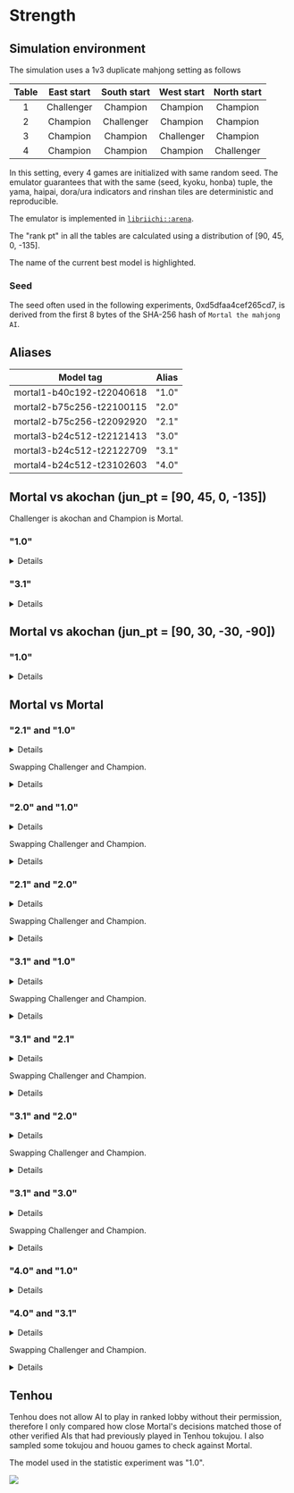 # Strength
## Simulation environment
The simulation uses a 1v3 duplicate mahjong setting as follows

| Table | East start | South start | West start | North start |
|:---:|:---:|:---:|:---:|:---:|
| 1 | Challenger | Champion | Champion | Champion |
| 2 | Champion | Challenger | Champion | Champion |
| 3 | Champion | Champion | Challenger | Champion |
| 4 | Champion | Champion | Champion | Challenger |

In this setting, every 4 games are initialized with same random seed. The emulator guarantees that with the same (seed, kyoku, honba) tuple, the yama, haipai, dora/ura indicators and rinshan tiles are deterministic and reproducible.

The emulator is implemented in [`libriichi::arena`](https://github.com/Equim-chan/Mortal/tree/main/libriichi/src/arena).

The "rank pt" in all the tables are calculated using a distribution of [90, 45, 0, -135].

The name of the <span class="best-model">current best model</span> is highlighted.

### Seed
The seed often used in the following experiments, 0xd5dfaa4cef265cd7, is derived from the first 8 bytes of the SHA-256 hash of `Mortal the mahjong AI`.

## Aliases
| Model tag | Alias |
|---|---|
| mortal1-b40c192-t22040618 | "1.0" |
| mortal2-b75c256-t22100115 | "2.0" |
| mortal2-b75c256-t22092920 | "2.1" |
| mortal3-b24c512-t22121413 | "3.0" |
| mortal3-b24c512-t22122709 | "3.1" |
| mortal4-b24c512-t23102603 | <span class="best-model">"4.0"</span> |

## Mortal vs akochan (jun_pt = [90, 45, 0, -135])
Challenger is akochan and Champion is Mortal.

### "1.0"
<details>

|  | akochan (x1) | **"1.0"** (x3) |
|---:|:---|:---|
| Games | 23432 | 70296 |
| Rounds | 250168 | 750504 |
| Rounds as dealer | 61330 | 188838 |
|  |  |  |
| 1st (rate) | 5582 (0.238221) | 17850 (0.253926) |
| 2nd (rate) | 5521 (0.235618) | 17911 (0.254794) |
| 3rd (rate) | 5894 (0.251536) | 17538 (0.249488) |
| 4th (rate) | 6435 (0.274624) | 16997 (0.241792) |
| Tobi(rate) | 1916 (0.081769) | 4426 (0.062962) |
| Avg rank | 2.562564 | 2.479145 |
| Total rank pt | -117900 | 117900 |
| Avg rank pt | -5.031581 | **1.677194** 👑 |
| Total Δscore | -28694400 | 28694400 |
| Avg game Δscore | -1224.581769 | 408.193923 |
| Avg round Δscore | -114.700521 | 38.233507 |
|  |  |  |
| Win rate | 0.195952 | 0.213570 |
| Deal-in rate | 0.131907 | 0.114841 |
| Call rate | 0.333208 | 0.296321 |
| Riichi rate | 0.215923 | 0.181443 |
| Ryukyoku rate | 0.168335 | 0.168335 |
|  |  |  |
| Avg winning Δscore | 6747.283817 | 6483.038962 |
| Avg winning Δscore as dealer | 8812.331701 | 8439.922489 |
| Avg winning Δscore as non-dealer | 5996.378202 | 5727.687944 |
| Avg riichi winning Δscore | 8271.697489 | 8079.942256 |
| Avg open winning Δscore | 4976.754839 | 4976.946811 |
| Avg dama winning Δscore | 7745.257453 | 6515.832517 |
| Avg ryukyoku Δscore | 77.555091 | -25.851697 |
|  |  |  |
| Avg winning turn | 11.182881 | 11.129126 |
| Avg riichi winning turn | 11.249845 | 11.126644 |
| Avg open winning turn | 11.117438 | 11.086393 |
| Avg dama winning turn | 11.120403 | 11.264727 |
|  |  |  |
| Avg deal-in turn | 11.617261 | 11.485306 |
| Avg deal-in Δscore | -5334.579836 | -5332.635255 |
| Avg deal-in Δscore to dealer | -7075.531317 | -7104.268622 |
| Avg deal-in Δscore to non-dealer | -4692.321414 | -4716.800350 |
|  |  |  |
| Chasing riichi rate | 0.148842 | 0.180357 |
| Riichi chased rate | 0.182350 | 0.175775 |
| Winning rate after riichi | 0.447470 | 0.485805 |
| Deal-in rate after riichi | 0.159913 | 0.149147 |
| Avg riichi turn | 7.944443 | 7.798390 |
| Avg riichi Δscore | 2916.183794 | 3207.900187 |
|  |  |  |
| Avg number of calls | 1.433600 | 1.449355 |
| Winning rate after call | 0.267125 | 0.317703 |
| Deal-in rate after call | 0.145337 | 0.131733 |
| Avg call Δscore | 562.586674 | 907.807905 |
|  |  |  |
| Dealer wins/all dealer rounds | 0.213142 | 0.236388 |
| Dealer wins/all wins | 0.266661 | 0.278498 |
| Deal-in to dealer/all deal-ins | 0.269493 | 0.257945 |
|  |  |  |
| Yakuman (rate) | 21 (0.000083944) | 112 (0.000149233) |
| Nagashi mangan (rate) | 0 (0.000000000) | 20 (0.000026649) |

</details>

### "3.1"
<details>

|  | akochan (x1) | **"3.1"** (x3) |
|---:|:---|:---|
| Games | 13152 | 39456 |
| Rounds | 140132 | 420396 |
| Rounds as dealer | 34602 | 105530 |
|  |  |  |
| 1st (rate) | 3121 (0.237302) | 10031 (0.254233) |
| 2nd (rate) | 3116 (0.236922) | 10036 (0.254359) |
| 3rd (rate) | 3243 (0.246578) | 9909 (0.251141) |
| 4th (rate) | 3672 (0.279197) | 9480 (0.240268) |
| Tobi(rate) | 1028 (0.078163) | 2439 (0.061816) |
| Avg rank | 2.567670 | 2.477443 |
| Total rank pt | -74610 | 74610 |
| Avg rank pt | -5.672901 | **1.890967** 👑 |
| Total Δscore | -14601500 | 14601500 |
| Avg game Δscore | -1110.211375 | 370.070458 |
| Avg round Δscore | -104.198185 | 34.732728 |
|  |  |  |
| Win rate | 0.195352 | 0.212157 |
| Deal-in rate | 0.130420 | 0.112613 |
| Call rate | 0.330075 | 0.293685 |
| Riichi rate | 0.215304 | 0.189110 |
| Ryukyoku rate | 0.172801 | 0.172801 |
|  |  |  |
| Avg winning Δscore | 6807.616438 | 6510.059424 |
| Avg winning Δscore as dealer | 9027.834773 | 8508.379567 |
| Avg winning Δscore as non-dealer | 5983.888416 | 5760.331190 |
| Avg riichi winning Δscore | 8404.128236 | 8146.596125 |
| Avg open winning Δscore | 4985.047857 | 4842.311007 |
| Avg dama winning Δscore | 7606.341789 | 6749.915065 |
| Avg ryukyoku Δscore | 90.192030 | -30.064010 |
|  |  |  |
| Avg winning turn | 11.143854 | 11.182128 |
| Avg riichi winning turn | 11.242041 | 11.182500 |
| Avg open winning turn | 11.055497 | 11.142524 |
| Avg dama winning turn | 10.995995 | 11.320519 |
|  |  |  |
| Avg deal-in turn | 11.714325 | 11.457247 |
| Avg deal-in Δscore | -5299.611512 | -5284.607748 |
| Avg deal-in Δscore to dealer | -6995.398902 | -7088.703069 |
| Avg deal-in Δscore to non-dealer | -4706.123504 | -4674.846678 |
|  |  |  |
| Chasing riichi rate | 0.157370 | 0.180702 |
| Riichi chased rate | 0.183255 | 0.179620 |
| Winning rate after riichi | 0.445593 | 0.485013 |
| Deal-in rate after riichi | 0.159557 | 0.149470 |
| Avg riichi turn | 7.954758 | 7.815939 |
| Avg riichi Δscore | 2979.530012 | 3245.600684 |
|  |  |  |
| Avg number of calls | 1.441908 | 1.435309 |
| Winning rate after call | 0.268798 | 0.319494 |
| Deal-in rate after call | 0.145285 | 0.124854 |
| Avg call Δscore | 592.184460 | 914.366131 |
|  |  |  |
| Dealer wins/all dealer rounds | 0.214092 | 0.230579 |
| Dealer wins/all wins | 0.270612 | 0.272822 |
| Deal-in to dealer/all deal-ins | 0.259247 | 0.252609 |
|  |  |  |
| Yakuman (rate) | 16 (0.000114178) | 49 (0.000116557) |
| Nagashi mangan (rate) | 0 (0.000000000) | 46 (0.000109421) |

</details>

## Mortal vs akochan (jun_pt = [90, 30, -30, -90])
### "1.0"
<details>

|  | akochan (x1) | **"1.0"** (x3) |
|---:|:---|:---|
| Games | 24388 | 73164 |
| Rounds | 259986 | 779958 |
| Rounds as dealer | 63936 | 196050 |
|  |  |  |
| 1st (rate) | 6047 (0.247950) | 18341 (0.250683) |
| 2nd (rate) | 5887 (0.241389) | 18501 (0.252870) |
| 3rd (rate) | 5470 (0.224291) | 18918 (0.258570) |
| 4th (rate) | 6984 (0.286370) | 17404 (0.237877) |
| Tobi(rate) | 2058 (0.084386) | 4580 (0.062599) |
| Avg rank | 2.549082 | 2.483639 |
| Total rank pt | -133695 | 133695 |
| Avg rank pt | -5.481999 | **1.827333** 👑 |
| Total Δscore | -24085000 | 24085000 |
| Avg game Δscore | -987.575857 | 329.191952 |
| Avg round Δscore | -92.639604 | 30.879868 |
|  |  |  |
| Win rate | 0.197126 | 0.213935 |
| Deal-in rate | 0.138531 | 0.114030 |
| Call rate | 0.331276 | 0.296377 |
| Riichi rate | 0.225578 | 0.180537 |
| Ryukyoku rate | 0.166147 | 0.166147 |
|  |  |  |
| Avg winning Δscore | 6887.453659 | 6442.207240 |
| Avg winning Δscore as dealer | 9107.688304 | 8355.842889 |
| Avg winning Δscore as non-dealer | 6097.529166 | 5710.956124 |
| Avg riichi winning Δscore | 8426.118884 | 8015.720543 |
| Avg open winning Δscore | 5089.079611 | 4977.606459 |
| Avg dama winning Δscore | 7552.749577 | 6456.614746 |
| Avg ryukyoku Δscore | 168.024817 | -56.008272 |
|  |  |  |
| Avg winning turn | 11.229112 | 11.082213 |
| Avg riichi winning turn | 11.295316 | 11.068438 |
| Avg open winning turn | 11.173257 | 11.056963 |
| Avg dama winning turn | 11.048223 | 11.199211 |
|  |  |  |
| Avg deal-in turn | 11.619114 | 11.451006 |
| Avg deal-in Δscore | -5321.343292 | -5345.643643 |
| Avg deal-in Δscore to dealer | -6970.939034 | -7139.180226 |
| Avg deal-in Δscore to non-dealer | -4706.768293 | -4734.051536 |
|  |  |  |
| Chasing riichi rate | 0.166999 | 0.176882 |
| Riichi chased rate | 0.173581 | 0.183203 |
| Winning rate after riichi | 0.441182 | 0.488023 |
| Deal-in rate after riichi | 0.159309 | 0.150216 |
| Avg riichi turn | 8.046447 | 7.780905 |
| Avg riichi Δscore | 2947.654611 | 3181.566071 |
|  |  |  |
| Avg number of calls | 1.444425 | 1.453448 |
| Winning rate after call | 0.267187 | 0.320407 |
| Deal-in rate after call | 0.153808 | 0.131492 |
| Avg call Δscore | 564.244662 | 914.957043 |
|  |  |  |
| Dealer wins/all dealer rounds | 0.210351 | 0.235312 |
| Dealer wins/all wins | 0.262420 | 0.276477 |
| Deal-in to dealer/all deal-ins | 0.271435 | 0.254287 |
|  |  |  |
| Yakuman (rate) | 31 (0.000119237) | 163 (0.000208986) |
| Nagashi mangan (rate) | 0 (0.000000000) | 15 (0.000019232) |

</details>

## Mortal vs Mortal
### "2.1" and "1.0"
<details>

|  | **"2.1"** (x1) | "1.0" (x3) |
|---:|:---|:---|
| Games | 426000 | 1278000 |
| Rounds | 4568485 | 13705455 |
| Rounds as dealer | 1130506 | 3437979 |
|  |  |  |
| 1st (rate) | 107160 (0.251549) | 318840 (0.249484) |
| 2nd (rate) | 106427 (0.249829) | 319573 (0.250057) |
| 3rd (rate) | 105945 (0.248697) | 320055 (0.250434) |
| 4th (rate) | 106468 (0.249925) | 319532 (0.250025) |
| Tobi(rate) | 27006 (0.063394) | 87330 (0.068333) |
| Avg rank | 2.496998 | 2.501001 |
| Total rank pt | 60435 | -60435 |
| Avg rank pt | **0.141866** 👑 | -0.047289 |
| Total Δscore | 18652900 | -18652900 |
| Avg game Δscore | 43.786150 | -14.595383 |
| Avg round Δscore | 4.082951 | -1.360984 |
|  |  |  |
| Win rate | 0.201100 | 0.210842 |
| Deal-in rate | 0.113477 | 0.119711 |
| Call rate | 0.288314 | 0.295943 |
| Riichi rate | 0.173797 | 0.182667 |
| Ryukyoku rate | 0.170837 | 0.170837 |
|  |  |  |
| Avg winning Δscore | 6624.815505 | 6436.649081 |
| Avg winning Δscore as dealer | 8550.270545 | 8377.695608 |
| Avg winning Δscore as non-dealer | 5882.672301 | 5698.101070 |
| Avg riichi winning Δscore | 8235.661556 | 8026.424142 |
| Avg open winning Δscore | 5149.989008 | 4928.198868 |
| Avg dama winning Δscore | 6460.737173 | 6446.738607 |
| Avg ryukyoku Δscore | -67.458884 | 22.486295 |
|  |  |  |
| Avg winning turn | 11.073204 | 11.143723 |
| Avg riichi winning turn | 11.087846 | 11.151681 |
| Avg open winning turn | 11.010515 | 11.089835 |
| Avg dama winning turn | 11.225206 | 11.282352 |
|  |  |  |
| Avg deal-in turn | 11.502015 | 11.482273 |
| Avg deal-in Δscore | -5235.412861 | -5323.966492 |
| Avg deal-in Δscore to dealer | -6947.785537 | -7033.802381 |
| Avg deal-in Δscore to non-dealer | -4646.055777 | -4717.602231 |
|  |  |  |
| Chasing riichi rate | 0.163332 | 0.164827 |
| Riichi chased rate | 0.174174 | 0.168552 |
| Winning rate after riichi | 0.483505 | 0.479043 |
| Deal-in rate after riichi | 0.147938 | 0.149382 |
| Avg riichi turn | 7.751164 | 7.814533 |
| Avg riichi Δscore | 3278.816709 | 3131.209817 |
|  |  |  |
| Avg number of calls | 1.468083 | 1.444199 |
| Winning rate after call | 0.307361 | 0.312322 |
| Deal-in rate after call | 0.135190 | 0.136126 |
| Avg call Δscore | 920.822027 | 858.670427 |
|  |  |  |
| Dealer wins/all dealer rounds | 0.226089 | 0.231663 |
| Dealer wins/all wins | 0.278207 | 0.275619 |
| Deal-in to dealer/all deal-ins | 0.256050 | 0.261793 |
|  |  |  |
| Yakuman (rate) | 657 (0.000143811) | 2103 (0.000153443) |
| Nagashi mangan (rate) | 92 (0.000020138) | 403 (0.000029404) |

</details>

Swapping Challenger and Champion.

<details>

|  | **"1.0"** (x1) | "2.1" (x3) |
|---:|:---|:---|
| Games | 404000 | 1212000 |
| Rounds | 4364061 | 13092183 |
| Rounds as dealer | 1103344 | 3260717 |
|  |  |  |
| 1st (rate) | 100909 (0.249775) | 303091 (0.250075) |
| 2nd (rate) | 101357 (0.250884) | 302643 (0.249705) |
| 3rd (rate) | 101105 (0.250260) | 302895 (0.249913) |
| 4th (rate) | 100629 (0.249082) | 303371 (0.250306) |
| Tobi(rate) | 29033 (0.071864) | 81611 (0.067336) |
| Avg rank | 2.498649 | 2.500450 |
| Total rank pt | 57960 | -57960 |
| Avg rank pt | **0.143465** 👑 | -0.047822 |
| Total Δscore | 13969900 | -13969900 |
| Avg game Δscore | 34.578960 | -11.526320 |
| Avg round Δscore | 3.201124 | -1.067041 |
|  |  |  |
| Win rate | 0.212621 | 0.201806 |
| Deal-in rate | 0.118069 | 0.112019 |
| Call rate | 0.296154 | 0.287104 |
| Riichi rate | 0.185261 | 0.176752 |
| Ryukyoku rate | 0.186210 | 0.186210 |
|  |  |  |
| Avg winning Δscore | 6468.779812 | 6662.244567 |
| Avg winning Δscore as dealer | 8402.976332 | 8583.978730 |
| Avg winning Δscore as non-dealer | 5726.791793 | 5914.078352 |
| Avg riichi winning Δscore | 8071.102088 | 8282.872970 |
| Avg open winning Δscore | 4920.254645 | 5141.249336 |
| Avg dama winning Δscore | 6487.726056 | 6499.767462 |
| Avg ryukyoku Δscore | 69.193852 | -23.064617 |
|  |  |  |
| Avg winning turn | 11.226868 | 11.165918 |
| Avg riichi winning turn | 11.219288 | 11.171787 |
| Avg open winning turn | 11.184648 | 11.112177 |
| Avg dama winning turn | 11.369596 | 11.309909 |
|  |  |  |
| Avg deal-in turn | 11.524012 | 11.554706 |
| Avg deal-in Δscore | -5461.129451 | -5379.466500 |
| Avg deal-in Δscore to dealer | -7145.173422 | -7080.005371 |
| Avg deal-in Δscore to non-dealer | -4849.924613 | -4777.221692 |
|  |  |  |
| Chasing riichi rate | 0.162070 | 0.159654 |
| Riichi chased rate | 0.162165 | 0.166870 |
| Winning rate after riichi | 0.478268 | 0.481330 |
| Deal-in rate after riichi | 0.146050 | 0.145433 |
| Avg riichi turn | 7.864415 | 7.809567 |
| Avg riichi Δscore | 3166.434464 | 3293.847974 |
|  |  |  |
| Avg number of calls | 1.435226 | 1.459294 |
| Winning rate after call | 0.310897 | 0.304871 |
| Deal-in rate after call | 0.133552 | 0.132994 |
| Avg call Δscore | 859.858175 | 912.474713 |
|  |  |  |
| Dealer wins/all dealer rounds | 0.233167 | 0.227058 |
| Dealer wins/all wins | 0.277256 | 0.280223 |
| Deal-in to dealer/all deal-ins | 0.266291 | 0.261529 |
|  |  |  |
| Yakuman (rate) | 675 (0.000154672) | 1843 (0.000140771) |
| Nagashi mangan (rate) | 140 (0.000032080) | 300 (0.000022914) |

</details>

### "2.0" and "1.0"
<details>

|  | "2.0" (x1) | **"1.0"** (x3) |
|---:|:---|:---|
| Games | 88000 | 264000 |
| Rounds | 938739 | 2816217 |
| Rounds as dealer | 232809 | 705930 |
|  |  |  |
| 1st (rate) | 23142 (0.262977) | 64858 (0.245674) |
| 2nd (rate) | 21440 (0.243636) | 66560 (0.252121) |
| 3rd (rate) | 20580 (0.233864) | 67420 (0.255379) |
| 4th (rate) | 22838 (0.259523) | 65162 (0.246826) |
| Tobi(rate) | 6158 (0.069977) | 18546 (0.070250) |
| Avg rank | 2.489932 | 2.503356 |
| Total rank pt | -35550 | 35550 |
| Avg rank pt | -0.403977 | **0.134659** 👑 |
| Total Δscore | 17452400 | -17452400 |
| Avg game Δscore | 198.322727 | -66.107576 |
| Avg round Δscore | 18.591323 | -6.197108 |
|  |  |  |
| Win rate | 0.201396 | 0.211725 |
| Deal-in rate | 0.120611 | 0.118825 |
| Call rate | 0.252337 | 0.297869 |
| Riichi rate | 0.214896 | 0.181350 |
| Ryukyoku rate | 0.167898 | 0.167898 |
|  |  |  |
| Avg winning Δscore | 6895.280813 | 6456.797252 |
| Avg winning Δscore as dealer | 8896.540353 | 8411.978003 |
| Avg winning Δscore as non-dealer | 6126.663299 | 5708.054700 |
| Avg riichi winning Δscore | 8226.234445 | 8055.765599 |
| Avg open winning Δscore | 5268.198657 | 4950.033985 |
| Avg dama winning Δscore | 6817.069924 | 6493.118161 |
| Avg ryukyoku Δscore | 33.715707 | -11.238569 |
|  |  |  |
| Avg winning turn | 11.181971 | 11.112885 |
| Avg riichi winning turn | 11.227615 | 11.129407 |
| Avg open winning turn | 11.090254 | 11.056002 |
| Avg dama winning turn | 11.307411 | 11.238720 |
|  |  |  |
| Avg deal-in turn | 11.509212 | 11.491703 |
| Avg deal-in Δscore | -5268.248220 | -5371.322657 |
| Avg deal-in Δscore to dealer | -6986.856002 | -7088.977424 |
| Avg deal-in Δscore to non-dealer | -4661.518881 | -4764.608616 |
|  |  |  |
| Chasing riichi rate | 0.183338 | 0.173439 |
| Riichi chased rate | 0.167614 | 0.188733 |
| Winning rate after riichi | 0.460896 | 0.482050 |
| Deal-in rate after riichi | 0.157304 | 0.149767 |
| Avg riichi turn | 7.970679 | 7.798867 |
| Avg riichi Δscore | 3023.188801 | 3154.216686 |
|  |  |  |
| Avg number of calls | 1.441297 | 1.447179 |
| Winning rate after call | 0.316803 | 0.313935 |
| Deal-in rate after call | 0.139772 | 0.135112 |
| Avg call Δscore | 997.837715 | 861.855676 |
|  |  |  |
| Dealer wins/all dealer rounds | 0.225344 | 0.233891 |
| Dealer wins/all wins | 0.277492 | 0.276910 |
| Deal-in to dealer/all deal-ins | 0.260921 | 0.261023 |
|  |  |  |
| Yakuman (rate) | 155 (0.000165115) | 510 (0.000181094) |
| Nagashi mangan (rate) | 29 (0.000030893) | 94 (0.000033378) |

</details>

Swapping Challenger and Champion.

<details>

|  | **"1.0"** (x1) | "2.0" (x3) |
|---:|:---|:---|
| Games | 184000 | 552000 |
| Rounds | 1949267 | 5847801 |
| Rounds as dealer | 490808 | 1458459 |
|  |  |  |
| 1st (rate) | 43859 (0.238364) | 140141 (0.253879) |
| 2nd (rate) | 46785 (0.254266) | 137215 (0.248578) |
| 3rd (rate) | 49108 (0.266891) | 134892 (0.244370) |
| 4th (rate) | 44248 (0.240478) | 139752 (0.253174) |
| Tobi(rate) | 13951 (0.075821) | 42533 (0.077053) |
| Avg rank | 2.509484 | 2.496839 |
| Total rank pt | 79155 | -79155 |
| Avg rank pt | **0.430190** 👑 | -0.143397 |
| Total Δscore | -27210700 | 27210700 |
| Avg game Δscore | -147.884239 | 49.294746 |
| Avg round Δscore | -13.959452 | 4.653151 |
|  |  |  |
| Win rate | 0.214427 | 0.203815 |
| Deal-in rate | 0.114537 | 0.116552 |
| Call rate | 0.298879 | 0.252706 |
| Riichi rate | 0.182324 | 0.216687 |
| Ryukyoku rate | 0.178674 | 0.178674 |
|  |  |  |
| Avg winning Δscore | 6536.850290 | 6979.860891 |
| Avg winning Δscore as dealer | 8484.620894 | 8965.835300 |
| Avg winning Δscore as non-dealer | 5789.726810 | 6209.649582 |
| Avg riichi winning Δscore | 8147.536626 | 8309.278377 |
| Avg open winning Δscore | 5020.329473 | 5337.498028 |
| Avg dama winning Δscore | 6549.632467 | 6890.664374 |
| Avg ryukyoku Δscore | -27.239265 | 9.079755 |
|  |  |  |
| Avg winning turn | 11.155595 | 11.208098 |
| Avg riichi winning turn | 11.160617 | 11.252630 |
| Avg open winning turn | 11.102974 | 11.112422 |
| Avg dama winning turn | 11.299210 | 11.347049 |
|  |  |  |
| Avg deal-in turn | 11.557105 | 11.590087 |
| Avg deal-in Δscore | -5644.898169 | -5536.106677 |
| Avg deal-in Δscore to dealer | -7381.606863 | -7276.555470 |
| Avg deal-in Δscore to non-dealer | -5026.326180 | -4916.529358 |
|  |  |  |
| Chasing riichi rate | 0.190536 | 0.200899 |
| Riichi chased rate | 0.225179 | 0.203861 |
| Winning rate after riichi | 0.485906 | 0.464404 |
| Deal-in rate after riichi | 0.147902 | 0.154747 |
| Avg riichi turn | 7.823572 | 8.000077 |
| Avg riichi Δscore | 3201.643510 | 3069.475433 |
|  |  |  |
| Avg number of calls | 1.445138 | 1.438486 |
| Winning rate after call | 0.315708 | 0.317395 |
| Deal-in rate after call | 0.129363 | 0.135622 |
| Avg call Δscore | 892.875497 | 1007.683110 |
|  |  |  |
| Dealer wins/all dealer rounds | 0.236096 | 0.228368 |
| Dealer wins/all wins | 0.277237 | 0.279448 |
| Deal-in to dealer/all deal-ins | 0.262632 | 0.262530 |
|  |  |  |
| Yakuman (rate) | 317 (0.000162625) | 913 (0.000156127) |
| Nagashi mangan (rate) | 57 (0.000029242) | 203 (0.000034714) |

</details>

### "2.1" and "2.0"
<details>

|  | **"2.0"** (x1) | "2.1" (x3) |
|---:|:---|:---|
| Games | 186000 | 558000 |
| Rounds | 2000904 | 6002712 |
| Rounds as dealer | 502601 | 1498303 |
|  |  |  |
| 1st (rate) | 49051 (0.263715) | 136949 (0.245428) |
| 2nd (rate) | 45866 (0.246591) | 140134 (0.251136) |
| 3rd (rate) | 43639 (0.234618) | 142361 (0.255127) |
| 4th (rate) | 47444 (0.255075) | 138556 (0.248308) |
| Tobi(rate) | 14221 (0.076457) | 39735 (0.071210) |
| Avg rank | 2.481054 | 2.506315 |
| Total rank pt | 73620 | -73620 |
| Avg rank pt | **0.395806** 👑 | -0.131935 |
| Total Δscore | 52811900 | -52811900 |
| Avg game Δscore | 283.934946 | -94.644982 |
| Avg round Δscore | 26.394020 | -8.798007 |
|  |  |  |
| Win rate | 0.203744 | 0.202917 |
| Deal-in rate | 0.117473 | 0.109930 |
| Call rate | 0.250955 | 0.288268 |
| Riichi rate | 0.221043 | 0.177158 |
| Ryukyoku rate | 0.191611 | 0.191611 |
|  |  |  |
| Avg winning Δscore | 6968.286269 | 6705.932998 |
| Avg winning Δscore as dealer | 8960.625295 | 8626.184921 |
| Avg winning Δscore as non-dealer | 6189.807733 | 5950.988887 |
| Avg riichi winning Δscore | 8293.544525 | 8325.528002 |
| Avg open winning Δscore | 5273.455000 | 5181.309799 |
| Avg dama winning Δscore | 6928.691741 | 6573.246859 |
| Avg ryukyoku Δscore | 96.472055 | -32.157352 |
|  |  |  |
| Avg winning turn | 11.311866 | 11.193509 |
| Avg riichi winning turn | 11.339468 | 11.191932 |
| Avg open winning turn | 11.237098 | 11.142963 |
| Avg dama winning turn | 11.442988 | 11.348828 |
|  |  |  |
| Avg deal-in turn | 11.590463 | 11.601442 |
| Avg deal-in Δscore | -5483.272283 | -5512.258725 |
| Avg deal-in Δscore to dealer | -7189.870072 | -7213.092520 |
| Avg deal-in Δscore to non-dealer | -4861.026769 | -4901.751503 |
|  |  |  |
| Chasing riichi rate | 0.178247 | 0.167947 |
| Riichi chased rate | 0.158336 | 0.185398 |
| Winning rate after riichi | 0.458852 | 0.481619 |
| Deal-in rate after riichi | 0.152395 | 0.145284 |
| Avg riichi turn | 8.068444 | 7.821574 |
| Avg riichi Δscore | 3062.570825 | 3297.736095 |
|  |  |  |
| Avg number of calls | 1.425741 | 1.457532 |
| Winning rate after call | 0.313837 | 0.305507 |
| Deal-in rate after call | 0.135666 | 0.129938 |
| Avg call Δscore | 1003.224226 | 928.448665 |
|  |  |  |
| Dealer wins/all dealer rounds | 0.227891 | 0.229417 |
| Dealer wins/all wins | 0.280956 | 0.282201 |
| Deal-in to dealer/all deal-ins | 0.267191 | 0.264136 |
|  |  |  |
| Yakuman (rate) | 357 (0.000178419) | 898 (0.000149599) |
| Nagashi mangan (rate) | 83 (0.000041481) | 157 (0.000026155) |

</details>

Swapping Challenger and Champion.

<details>

|  | **"2.1"** (x1) | "2.0" (x3) |
|---:|:---|:---|
| Games | 468000 | 1404000 |
| Rounds | 4970641 | 14911923 |
| Rounds as dealer | 1238715 | 3731926 |
|  |  |  |
| 1st (rate) | 111524 (0.238299) | 356476 (0.253900) |
| 2nd (rate) | 118662 (0.253551) | 349338 (0.248816) |
| 3rd (rate) | 124344 (0.265692) | 343656 (0.244769) |
| 4th (rate) | 113470 (0.242457) | 354530 (0.252514) |
| Tobi(rate) | 34046 (0.072748) | 111105 (0.079135) |
| Avg rank | 2.512308 | 2.495897 |
| Total rank pt | 58500 | -58500 |
| Avg rank pt | 0.125000 👑 | -0.041667 |
| Total Δscore | -87196300 | 87196300 |
| Avg game Δscore | -186.316880 | 62.105627 |
| Avg round Δscore | -17.542265 | 5.847422 |
|  |  |  |
| Win rate | 0.204451 | 0.204526 |
| Deal-in rate | 0.107986 | 0.115582 |
| Call rate | 0.289977 | 0.252561 |
| Riichi rate | 0.175660 | 0.218852 |
| Ryukyoku rate | 0.186354 | 0.186354 |
|  |  |  |
| Avg winning Δscore | 6743.228986 | 6999.379451 |
| Avg winning Δscore as dealer | 8653.390068 | 8978.546069 |
| Avg winning Δscore as non-dealer | 5997.652908 | 6231.775811 |
| Avg riichi winning Δscore | 8362.778335 | 8330.640680 |
| Avg open winning Δscore | 5249.764725 | 5334.895698 |
| Avg dama winning Δscore | 6589.944050 | 6939.807426 |
| Avg ryukyoku Δscore | -89.135558 | 29.711853 |
|  |  |  |
| Avg winning turn | 11.133417 | 11.256085 |
| Avg riichi winning turn | 11.148786 | 11.294117 |
| Avg open winning turn | 11.070347 | 11.167886 |
| Avg dama winning turn | 11.281376 | 11.394572 |
|  |  |  |
| Avg deal-in turn | 11.628012 | 11.622673 |
| Avg deal-in Δscore | -5636.075222 | -5611.253453 |
| Avg deal-in Δscore to dealer | -7372.437410 | -7336.220817 |
| Avg deal-in Δscore to non-dealer | -5024.106218 | -4989.261629 |
|  |  |  |
| Chasing riichi rate | 0.187202 | 0.200789 |
| Riichi chased rate | 0.228946 | 0.202108 |
| Winning rate after riichi | 0.486471 | 0.462388 |
| Deal-in rate after riichi | 0.146565 | 0.153587 |
| Avg riichi turn | 7.799500 | 8.029891 |
| Avg riichi Δscore | 3316.085242 | 3065.027878 |
|  |  |  |
| Avg number of calls | 1.465461 | 1.434810 |
| Winning rate after call | 0.309184 | 0.317169 |
| Deal-in rate after call | 0.128032 | 0.134245 |
| Avg call Δscore | 948.564180 | 1011.617646 |
|  |  |  |
| Dealer wins/all dealer rounds | 0.230323 | 0.228383 |
| Dealer wins/all wins | 0.280742 | 0.279457 |
| Deal-in to dealer/all deal-ins | 0.260597 | 0.265020 |
|  |  |  |
| Yakuman (rate) | 731 (0.000147064) | 2437 (0.000163426) |
| Nagashi mangan (rate) | 137 (0.000027562) | 575 (0.000038560) |

</details>

### "3.1" and "1.0"
<details>

Seed: nonce=range(10000, 260000), key=0xd5dfaa4cef265cd7

|  | **"3.1"** (x1) | "1.0" (x3) |
|---:|:---|:---|
| Games | 1000000 | 3000000 |
| Rounds | 10695634 | 32086902 |
| Rounds as dealer | 2658828 | 8036806 |
|  |  |  |
| 1st (rate) | 252650 (0.252650) | 747350 (0.249117) |
| 2nd (rate) | 247931 (0.247931) | 752069 (0.250690) |
| 3rd (rate) | 248607 (0.248607) | 751393 (0.250464) |
| 4th (rate) | 250812 (0.250812) | 749188 (0.249729) |
| Tobi(rate) | 67045 (0.067045) | 197266 (0.065755) |
| Avg rank | 2.497581 | 2.500806 |
| Total rank pt | 35775 | -35775 |
| Avg rank pt | **0.035775** 👑 | -0.011925 |
| Total Δscore | -62641200 | 62641200 |
| Avg game Δscore | -62.641200 | 20.880400 |
| Avg round Δscore | -5.856708 | 1.952236 |
|  |  |  |
| Win rate | 0.208091 | 0.210464 |
| Deal-in rate | 0.119449 | 0.119959 |
| Call rate | 0.294222 | 0.295577 |
| Riichi rate | 0.188956 | 0.181209 |
| Ryukyoku rate | 0.165081 | 0.165081 |
|  |  |  |
| Avg winning Δscore | 6449.130348 | 6424.322248 |
| Avg winning Δscore as dealer | 8419.583823 | 8363.884227 |
| Avg winning Δscore as non-dealer | 5712.776286 | 5688.908765 |
| Avg riichi winning Δscore | 8035.032474 | 8015.259869 |
| Avg open winning Δscore | 4824.707771 | 4921.858157 |
| Avg dama winning Δscore | 6693.977160 | 6439.002502 |
| Avg ryukyoku Δscore | -7.396714 | 2.465571 |
|  |  |  |
| Avg winning turn | 11.119622 | 11.091341 |
| Avg riichi winning turn | 11.138805 | 11.108040 |
| Avg open winning turn | 11.088877 | 11.028942 |
| Avg dama winning turn | 11.163080 | 11.233838 |
|  |  |  |
| Avg deal-in turn | 11.401893 | 11.469167 |
| Avg deal-in Δscore | -5218.971087 | -5258.480211 |
| Avg deal-in Δscore to dealer | -6911.768558 | -6973.255171 |
| Avg deal-in Δscore to non-dealer | -4626.232841 | -4661.005910 |
|  |  |  |
| Chasing riichi rate | 0.161910 | 0.168683 |
| Riichi chased rate | 0.173607 | 0.171993 |
| Winning rate after riichi | 0.479358 | 0.481873 |
| Deal-in rate after riichi | 0.150173 | 0.150826 |
| Avg riichi turn | 7.806175 | 7.789729 |
| Avg riichi Δscore | 3134.217928 | 3145.470729 |
|  |  |  |
| Avg number of calls | 1.432339 | 1.449045 |
| Winning rate after call | 0.313502 | 0.313821 |
| Deal-in rate after call | 0.133932 | 0.136927 |
| Avg call Δscore | 848.863432 | 861.857731 |
|  |  |  |
| Dealer wins/all dealer rounds | 0.227718 | 0.231012 |
| Dealer wins/all wins | 0.272038 | 0.274923 |
| Deal-in to dealer/all deal-ins | 0.259343 | 0.258395 |
|  |  |  |
| Yakuman (rate) | 1399 (0.000130801) | 5116 (0.000159442) |
| Nagashi mangan (rate) | 753 (0.000070403) | 927 (0.000028890) |

</details>

Swapping Challenger and Champion.

<details>

Seed: nonce=range(10000, 260000), key=0xd5dfaa4cef265cd7

|  | "1.0" (x1) | **"3.1"** (x3) |
|---:|:---|:---|
| Games | 1000000 | 3000000 |
| Rounds | 10681846 | 32045538 |
| Rounds as dealer | 2686542 | 7995304 |
|  |  |  |
| 1st (rate) | 247830 (0.247830) | 752170 (0.250723) |
| 2nd (rate) | 251678 (0.251678) | 748322 (0.249441) |
| 3rd (rate) | 250287 (0.250287) | 749713 (0.249904) |
| 4th (rate) | 250205 (0.250205) | 749795 (0.249932) |
| Tobi(rate) | 64486 (0.064486) | 196291 (0.065430) |
| Avg rank | 2.502867 | 2.499044 |
| Total rank pt | -147465 | 147465 |
| Avg rank pt | -0.147465 | **0.049155** 👑 |
| Total Δscore | 66038200 | -66038200 |
| Avg game Δscore | 66.038200 | -22.012733 |
| Avg round Δscore | 6.182283 | -2.060761 |
|  |  |  |
| Win rate | 0.210470 | 0.208555 |
| Deal-in rate | 0.118683 | 0.118394 |
| Call rate | 0.294801 | 0.293244 |
| Riichi rate | 0.181426 | 0.188990 |
| Ryukyoku rate | 0.168219 | 0.168219 |
|  |  |  |
| Avg winning Δscore | 6441.741107 | 6463.110036 |
| Avg winning Δscore as dealer | 8389.178064 | 8435.434308 |
| Avg winning Δscore as non-dealer | 5701.832421 | 5725.629723 |
| Avg riichi winning Δscore | 8040.795495 | 8056.487760 |
| Avg open winning Δscore | 4921.799428 | 4821.942178 |
| Avg dama winning Δscore | 6452.432258 | 6720.265364 |
| Avg ryukyoku Δscore | 15.347898 | -5.115966 |
|  |  |  |
| Avg winning turn | 11.083579 | 11.110649 |
| Avg riichi winning turn | 11.111335 | 11.143880 |
| Avg open winning turn | 11.006246 | 11.056852 |
| Avg dama winning turn | 11.237825 | 11.186742 |
|  |  |  |
| Avg deal-in turn | 11.495143 | 11.425903 |
| Avg deal-in Δscore | -5268.128750 | -5226.544027 |
| Avg deal-in Δscore to dealer | -7013.511667 | -6942.419782 |
| Avg deal-in Δscore to non-dealer | -4666.693040 | -4631.493791 |
|  |  |  |
| Chasing riichi rate | 0.174701 | 0.168081 |
| Riichi chased rate | 0.174329 | 0.175712 |
| Winning rate after riichi | 0.482719 | 0.480700 |
| Deal-in rate after riichi | 0.150422 | 0.150047 |
| Avg riichi turn | 7.793320 | 7.812665 |
| Avg riichi Δscore | 3172.162360 | 3159.695391 |
|  |  |  |
| Avg number of calls | 1.449919 | 1.434968 |
| Winning rate after call | 0.313266 | 0.314411 |
| Deal-in rate after call | 0.135724 | 0.132926 |
| Avg call Δscore | 866.934708 | 856.788630 |
|  |  |  |
| Dealer wins/all dealer rounds | 0.230408 | 0.227492 |
| Dealer wins/all wins | 0.275331 | 0.272153 |
| Deal-in to dealer/all deal-ins | 0.256277 | 0.257494 |
|  |  |  |
| Yakuman (rate) | 1715 (0.000160553) | 4260 (0.000132936) |
| Nagashi mangan (rate) | 346 (0.000032391) | 2298 (0.000071710) |

</details>

### "3.1" and "2.1"
<details>

Seed: nonce=range(10000, 260000), key=0xd5dfaa4cef265cd7

|  | **"3.1"** (x1) | "2.1" (x3) |
|---:|:---|:---|
| Games | 1000000 | 3000000 |
| Rounds | 10794074 | 32382222 |
| Rounds as dealer | 2714189 | 8079885 |
|  |  |  |
| 1st (rate) | 253921 (0.253921) | 746079 (0.248693) |
| 2nd (rate) | 249095 (0.249095) | 750905 (0.250302) |
| 3rd (rate) | 248901 (0.248901) | 751099 (0.250366) |
| 4th (rate) | 248083 (0.248083) | 751917 (0.250639) |
| Tobi(rate) | 71932 (0.071932) | 199836 (0.066612) |
| Avg rank | 2.491146 | 2.502951 |
| Total rank pt | 570960 | -570960 |
| Avg rank pt | **0.570960** 👑 | -0.190320 |
| Total Δscore | 12519600 | -12519600 |
| Avg game Δscore | 12.519600 | -4.173200 |
| Avg round Δscore | 1.159859 | -0.386620 |
|  |  |  |
| Win rate | 0.210818 | 0.201898 |
| Deal-in rate | 0.116902 | 0.111598 |
| Call rate | 0.293437 | 0.286838 |
| Riichi rate | 0.193449 | 0.176785 |
| Ryukyoku rate | 0.187581 | 0.187581 |
|  |  |  |
| Avg winning Δscore | 6505.488403 | 6667.890829 |
| Avg winning Δscore as dealer | 8477.982575 | 8596.257317 |
| Avg winning Δscore as non-dealer | 5759.386298 | 5917.334229 |
| Avg riichi winning Δscore | 8093.932156 | 8287.397743 |
| Avg open winning Δscore | 4822.253967 | 5141.377214 |
| Avg dama winning Δscore | 6779.976814 | 6514.201122 |
| Avg ryukyoku Δscore | 61.932587 | -20.644196 |
|  |  |  |
| Avg winning turn | 11.264049 | 11.163706 |
| Avg riichi winning turn | 11.270153 | 11.175177 |
| Avg open winning turn | 11.240304 | 11.104653 |
| Avg dama winning turn | 11.323828 | 11.306526 |
|  |  |  |
| Avg deal-in turn | 11.485562 | 11.574023 |
| Avg deal-in Δscore | -5426.145463 | -5381.267182 |
| Avg deal-in Δscore to dealer | -7103.013105 | -7091.845074 |
| Avg deal-in Δscore to non-dealer | -4818.004676 | -4781.601931 |
|  |  |  |
| Chasing riichi rate | 0.157252 | 0.162370 |
| Riichi chased rate | 0.163592 | 0.167532 |
| Winning rate after riichi | 0.477378 | 0.481816 |
| Deal-in rate after riichi | 0.145369 | 0.145891 |
| Avg riichi turn | 7.897461 | 7.814115 |
| Avg riichi Δscore | 3168.973852 | 3300.285237 |
|  |  |  |
| Avg number of calls | 1.418284 | 1.459495 |
| Winning rate after call | 0.311955 | 0.304760 |
| Deal-in rate after call | 0.130134 | 0.132450 |
| Avg call Δscore | 856.123294 | 914.165276 |
|  |  |  |
| Dealer wins/all dealer rounds | 0.230094 | 0.226703 |
| Dealer wins/all wins | 0.274444 | 0.280171 |
| Deal-in to dealer/all deal-ins | 0.266144 | 0.259568 |
|  |  |  |
| Yakuman (rate) | 1464 (0.000135630) | 4806 (0.000148415) |
| Nagashi mangan (rate) | 926 (0.000085788) | 768 (0.000023717) |

</details>

Swapping Challenger and Champion.

<details>

Seed: nonce=range(10000, 260000), key=0xd5dfaa4cef265cd7

|  | "2.1" (x1) | **"3.1"** (x3) |
|---:|:---|:---|
| Games | 1000000 | 3000000 |
| Rounds | 10709917 | 32129751 |
| Rounds as dealer | 2664203 | 8045714 |
|  |  |  |
| 1st (rate) | 247855 (0.247855) | 752145 (0.250715) |
| 2nd (rate) | 251110 (0.251110) | 748890 (0.249630) |
| 3rd (rate) | 249961 (0.249961) | 750039 (0.250013) |
| 4th (rate) | 251074 (0.251074) | 748926 (0.249642) |
| Tobi(rate) | 61718 (0.061718) | 202260 (0.067420) |
| Avg rank | 2.504254 | 2.498582 |
| Total rank pt | -288090 | 288090 |
| Avg rank pt | -0.288090 | **0.096030** 👑 |
| Total Δscore | 38611300 | -38611300 |
| Avg game Δscore | 38.611300 | -12.870433 |
| Avg round Δscore | 3.605191 | -1.201730 |
|  |  |  |
| Win rate | 0.200728 | 0.209391 |
| Deal-in rate | 0.111855 | 0.117746 |
| Call rate | 0.286540 | 0.293106 |
| Riichi rate | 0.173787 | 0.190548 |
| Ryukyoku rate | 0.175353 | 0.175353 |
|  |  |  |
| Avg winning Δscore | 6646.797620 | 6478.638827 |
| Avg winning Δscore as dealer | 8583.476603 | 8452.863873 |
| Avg winning Δscore as non-dealer | 5898.761921 | 5738.410751 |
| Avg riichi winning Δscore | 8278.209005 | 8074.388079 |
| Avg open winning Δscore | 5138.402803 | 4818.069187 |
| Avg dama winning Δscore | 6476.611784 | 6737.745891 |
| Avg ryukyoku Δscore | -56.753716 | 18.917905 |
|  |  |  |
| Avg winning turn | 11.065420 | 11.159526 |
| Avg riichi winning turn | 11.087838 | 11.186097 |
| Avg open winning turn | 10.983828 | 11.111529 |
| Avg dama winning turn | 11.250609 | 11.235839 |
|  |  |  |
| Avg deal-in turn | 11.545093 | 11.457348 |
| Avg deal-in Δscore | -5254.747624 | -5286.519366 |
| Avg deal-in Δscore to dealer | -6997.933170 | -6998.560141 |
| Avg deal-in Δscore to non-dealer | -4664.630758 | -4688.125901 |
|  |  |  |
| Chasing riichi rate | 0.171227 | 0.166480 |
| Riichi chased rate | 0.176573 | 0.172225 |
| Winning rate after riichi | 0.484899 | 0.479996 |
| Deal-in rate after riichi | 0.148462 | 0.148330 |
| Avg riichi turn | 7.749868 | 7.842133 |
| Avg riichi Δscore | 3313.932502 | 3172.073099 |
|  |  |  |
| Avg number of calls | 1.469039 | 1.430194 |
| Winning rate after call | 0.306840 | 0.313696 |
| Deal-in rate after call | 0.133631 | 0.131876 |
| Avg call Δscore | 921.151061 | 856.316664 |
|  |  |  |
| Dealer wins/all dealer rounds | 0.224828 | 0.228026 |
| Dealer wins/all wins | 0.278628 | 0.272699 |
| Deal-in to dealer/all deal-ins | 0.252911 | 0.258996 |
|  |  |  |
| Yakuman (rate) | 1576 (0.000147153) | 4308 (0.000134081) |
| Nagashi mangan (rate) | 218 (0.000020355) | 2543 (0.000079148) |

</details>


### "3.1" and "2.0"
<details>

Seed: nonce=range(10000, 260000), key=0xd5dfaa4cef265cd7

|  | **"3.1"** (x1) | "2.0" (x3) |
|---:|:---|:---|
| Games | 1000000 | 3000000 |
| Rounds | 10580180 | 31740540 |
| Rounds as dealer | 2650320 | 7929860 |
|  |  |  |
| 1st (rate) | 240497 (0.240497) | 759503 (0.253168) |
| 2nd (rate) | 252350 (0.252350) | 747650 (0.249217) |
| 3rd (rate) | 266247 (0.266247) | 733753 (0.244584) |
| 4th (rate) | 240906 (0.240906) | 759094 (0.253031) |
| Tobi(rate) | 76286 (0.076286) | 229191 (0.076397) |
| Avg rank | 2.507562 | 2.497479 |
| Total rank pt | 478170 | -478170 |
| Avg rank pt | **0.478170** 👑 | -0.159390 |
| Total Δscore | -234662700 | 234662700 |
| Avg game Δscore | -234.662700 | 78.220900 |
| Avg round Δscore | -22.179462 | 7.393154 |
|  |  |  |
| Win rate | 0.212137 | 0.204120 |
| Deal-in rate | 0.113633 | 0.116214 |
| Call rate | 0.295817 | 0.252353 |
| Riichi rate | 0.190434 | 0.217060 |
| Ryukyoku rate | 0.179934 | 0.179934 |
|  |  |  |
| Avg winning Δscore | 6562.081044 | 6982.614957 |
| Avg winning Δscore as dealer | 8524.919488 | 8972.527641 |
| Avg winning Δscore as non-dealer | 5820.523974 | 6214.663863 |
| Avg riichi winning Δscore | 8155.308152 | 8325.205145 |
| Avg open winning Δscore | 4918.650745 | 5324.010738 |
| Avg dama winning Δscore | 6841.466884 | 6892.135765 |
| Avg ryukyoku Δscore | -33.449963 | 11.149988 |
|  |  |  |
| Avg winning turn | 11.174078 | 11.210121 |
| Avg riichi winning turn | 11.193804 | 11.260085 |
| Avg open winning turn | 11.131523 | 11.105989 |
| Avg dama winning turn | 11.256423 | 11.355080 |
|  |  |  |
| Avg deal-in turn | 11.526976 | 11.612176 |
| Avg deal-in Δscore | -5606.544790 | -5540.796351 |
| Avg deal-in Δscore to dealer | -7334.694569 | -7293.048601 |
| Avg deal-in Δscore to non-dealer | -4991.365772 | -4922.769562 |
|  |  |  |
| Chasing riichi rate | 0.186378 | 0.205428 |
| Riichi chased rate | 0.229815 | 0.205832 |
| Winning rate after riichi | 0.483319 | 0.464406 |
| Deal-in rate after riichi | 0.147901 | 0.155449 |
| Avg riichi turn | 7.846743 | 8.008428 |
| Avg riichi Δscore | 3180.381244 | 3072.441118 |
|  |  |  |
| Avg number of calls | 1.430774 | 1.439585 |
| Winning rate after call | 0.316797 | 0.318383 |
| Deal-in rate after call | 0.126578 | 0.135364 |
| Avg call Δscore | 885.025674 | 1009.641505 |
|  |  |  |
| Dealer wins/all dealer rounds | 0.232213 | 0.227507 |
| Dealer wins/all wins | 0.274204 | 0.278459 |
| Deal-in to dealer/all deal-ins | 0.262524 | 0.260740 |
|  |  |  |
| Yakuman (rate) | 1437 (0.000135820) | 5293 (0.000166758) |
| Nagashi mangan (rate) | 915 (0.000086482) | 1191 (0.000037523) |

</details>

Swapping Challenger and Champion.

<details>

Seed: nonce=range(10000, 260000), key=0xd5dfaa4cef265cd7

|  | "2.0" (x1) | **"3.1"** (x3) |
|---:|:---|:---|
| Games | 1000000 | 3000000 |
| Rounds | 10643651 | 31930953 |
| Rounds as dealer | 2657147 | 7986504 |
|  |  |  |
| 1st (rate) | 259347 (0.259347) | 740653 (0.246884) |
| 2nd (rate) | 247816 (0.247816) | 752184 (0.250728) |
| 3rd (rate) | 234215 (0.234215) | 765785 (0.255262) |
| 4th (rate) | 258622 (0.258622) | 741378 (0.247126) |
| Tobi(rate) | 67944 (0.067944) | 205917 (0.068639) |
| Avg rank | 2.492112 | 2.502629 |
| Total rank pt | -421020 | 421020 |
| Avg rank pt | -0.421020 | **0.140340** 👑 |
| Total Δscore | 228401300 | -228401300 |
| Avg game Δscore | 228.401300 | -76.133767 |
| Avg round Δscore | 21.458924 | -7.152975 |
|  |  |  |
| Win rate | 0.201474 | 0.210016 |
| Deal-in rate | 0.118739 | 0.116618 |
| Call rate | 0.250626 | 0.293914 |
| Riichi rate | 0.215169 | 0.189668 |
| Ryukyoku rate | 0.172833 | 0.172833 |
|  |  |  |
| Avg winning Δscore | 6915.148973 | 6497.758759 |
| Avg winning Δscore as dealer | 8911.680881 | 8466.896617 |
| Avg winning Δscore as non-dealer | 6150.055376 | 5759.151321 |
| Avg riichi winning Δscore | 8264.591750 | 8098.586794 |
| Avg open winning Δscore | 5247.716013 | 4845.293569 |
| Avg dama winning Δscore | 6817.927961 | 6758.749431 |
| Avg ryukyoku Δscore | 40.759326 | -13.586442 |
|  |  |  |
| Avg winning turn | 11.168466 | 11.132965 |
| Avg riichi winning turn | 11.220550 | 11.166051 |
| Avg open winning turn | 11.055192 | 11.077232 |
| Avg dama winning turn | 11.336143 | 11.215639 |
|  |  |  |
| Avg deal-in turn | 11.561293 | 11.470561 |
| Avg deal-in Δscore | -5287.797651 | -5343.773976 |
| Avg deal-in Δscore to dealer | -7030.056513 | -7068.283142 |
| Avg deal-in Δscore to non-dealer | -4686.285173 | -4743.306272 |
|  |  |  |
| Chasing riichi rate | 0.193987 | 0.176314 |
| Riichi chased rate | 0.171859 | 0.194337 |
| Winning rate after riichi | 0.462808 | 0.482173 |
| Deal-in rate after riichi | 0.156977 | 0.149222 |
| Avg riichi turn | 7.977237 | 7.827756 |
| Avg riichi Δscore | 3067.251642 | 3179.022276 |
|  |  |  |
| Avg number of calls | 1.442432 | 1.434169 |
| Winning rate after call | 0.316296 | 0.315339 |
| Deal-in rate after call | 0.139166 | 0.130661 |
| Avg call Δscore | 990.477231 | 865.012397 |
|  |  |  |
| Dealer wins/all dealer rounds | 0.223585 | 0.229041 |
| Dealer wins/all wins | 0.277045 | 0.272776 |
| Deal-in to dealer/all deal-ins | 0.256643 | 0.258268 |
|  |  |  |
| Yakuman (rate) | 1771 (0.000166390) | 4241 (0.000132818) |
| Nagashi mangan (rate) | 379 (0.000035608) | 2532 (0.000079296) |

</details>

### "3.1" and "3.0"
<details>

Seed: nonce=range(10000, 260000), key=0xd5dfaa4cef265cd7

|  | **"3.1"** (x1) | "3.0" (x3) |
|---:|:---|:---|
| Games | 1000000 | 3000000 |
| Rounds | 10672820 | 32018460 |
| Rounds as dealer | 2638754 | 8034066 |
|  |  |  |
| 1st (rate) | 257695 (0.257695) | 742305 (0.247435) |
| 2nd (rate) | 251910 (0.251910) | 748090 (0.249363) |
| 3rd (rate) | 246323 (0.246323) | 753677 (0.251226) |
| 4th (rate) | 244072 (0.244072) | 755928 (0.251976) |
| Tobi(rate) | 61679 (0.061679) | 194147 (0.064716) |
| Avg rank | 2.476772 | 2.507743 |
| Total rank pt | 1578780 | -1578780 |
| Avg rank pt | **1.578780** 👑 | -0.526260 |
| Total Δscore | 141713700 | -141713700 |
| Avg game Δscore | 141.713700 | -47.237900 |
| Avg round Δscore | 13.278000 | -4.426000 |
|  |  |  |
| Win rate | 0.206616 | 0.213110 |
| Deal-in rate | 0.116523 | 0.125230 |
| Call rate | 0.294328 | 0.303519 |
| Riichi rate | 0.185142 | 0.177515 |
| Ryukyoku rate | 0.159329 | 0.159329 |
|  |  |  |
| Avg winning Δscore | 6393.292699 | 6277.894042 |
| Avg winning Δscore as dealer | 8361.182170 | 8216.077731 |
| Avg winning Δscore as non-dealer | 5663.546740 | 5542.927200 |
| Avg riichi winning Δscore | 8038.709958 | 7967.980774 |
| Avg open winning Δscore | 4763.976086 | 4768.279243 |
| Avg dama winning Δscore | 6643.934196 | 6373.165641 |
| Avg ryukyoku Δscore | -18.771703 | 6.257234 |
|  |  |  |
| Avg winning turn | 10.977653 | 10.969263 |
| Avg riichi winning turn | 11.054236 | 11.046526 |
| Avg open winning turn | 10.881511 | 10.875537 |
| Avg dama winning turn | 11.064665 | 11.046965 |
|  |  |  |
| Avg deal-in turn | 11.296985 | 11.277504 |
| Avg deal-in Δscore | -5131.059349 | -5120.197911 |
| Avg deal-in Δscore to dealer | -6851.804109 | -6818.371357 |
| Avg deal-in Δscore to non-dealer | -4531.572031 | -4528.012159 |
|  |  |  |
| Chasing riichi rate | 0.163329 | 0.171303 |
| Riichi chased rate | 0.177762 | 0.175511 |
| Winning rate after riichi | 0.477421 | 0.474646 |
| Deal-in rate after riichi | 0.148095 | 0.151698 |
| Avg riichi turn | 7.749290 | 7.745117 |
| Avg riichi Δscore | 3151.175689 | 3074.558334 |
|  |  |  |
| Avg number of calls | 1.441311 | 1.454160 |
| Winning rate after call | 0.316400 | 0.317539 |
| Deal-in rate after call | 0.130536 | 0.139848 |
| Avg call Δscore | 862.860813 | 832.612203 |
|  |  |  |
| Dealer wins/all dealer rounds | 0.226065 | 0.233514 |
| Dealer wins/all wins | 0.270513 | 0.274944 |
| Deal-in to dealer/all deal-ins | 0.258374 | 0.258556 |
|  |  |  |
| Yakuman (rate) | 1315 (0.000123210) | 6080 (0.000189890) |
| Nagashi mangan (rate) | 794 (0.000074395) | 2218 (0.000069273) |

</details>

Swapping Challenger and Champion.

<details>

Seed: nonce=range(10000, 260000), key=0xd5dfaa4cef265cd7

|  | "3.0" (x1) | **"3.1"** (x3) |
|---:|:---|:---|
| Games | 1000000 | 3000000 |
| Rounds | 10669992 | 32009976 |
| Rounds as dealer | 2697917 | 7972075 |
|  |  |  |
| 1st (rate) | 243806 (0.243806) | 756194 (0.252065) |
| 2nd (rate) | 247827 (0.247827) | 752173 (0.250724) |
| 3rd (rate) | 253045 (0.253045) | 746955 (0.248985) |
| 4th (rate) | 255322 (0.255322) | 744678 (0.248226) |
| Tobi(rate) | 66615 (0.066615) | 192154 (0.064051) |
| Avg rank | 2.519883 | 2.493372 |
| Total rank pt | -1373715 | 1373715 |
| Avg rank pt | -1.373715 | **0.457905** 👑 |
| Total Δscore | -118840100 | 118840100 |
| Avg game Δscore | -118.840100 | 39.613367 |
| Avg round Δscore | -11.137787 | 3.712596 |
|  |  |  |
| Win rate | 0.213914 | 0.208153 |
| Deal-in rate | 0.125289 | 0.117664 |
| Call rate | 0.301722 | 0.293444 |
| Riichi rate | 0.180383 | 0.187768 |
| Ryukyoku rate | 0.166224 | 0.166224 |
|  |  |  |
| Avg winning Δscore | 6330.727501 | 6443.132694 |
| Avg winning Δscore as dealer | 8280.369762 | 8410.694912 |
| Avg winning Δscore as non-dealer | 5586.939756 | 5709.768885 |
| Avg riichi winning Δscore | 7994.749659 | 8056.114230 |
| Avg open winning Δscore | 4802.352073 | 4801.785665 |
| Avg dama winning Δscore | 6409.434157 | 6699.093516 |
| Avg ryukyoku Δscore | 26.121389 | -8.707130 |
|  |  |  |
| Avg winning turn | 11.051539 | 11.069493 |
| Avg riichi winning turn | 11.112450 | 11.119327 |
| Avg open winning turn | 10.975654 | 10.996090 |
| Avg dama winning turn | 11.112447 | 11.159894 |
|  |  |  |
| Avg deal-in turn | 11.374586 | 11.395562 |
| Avg deal-in Δscore | -5186.749544 | -5198.649621 |
| Avg deal-in Δscore to dealer | -6900.362263 | -6921.241774 |
| Avg deal-in Δscore to non-dealer | -4594.414358 | -4602.814162 |
|  |  |  |
| Chasing riichi rate | 0.177953 | 0.168486 |
| Riichi chased rate | 0.174718 | 0.177684 |
| Winning rate after riichi | 0.476407 | 0.480056 |
| Deal-in rate after riichi | 0.153066 | 0.149383 |
| Avg riichi turn | 7.787894 | 7.792345 |
| Avg riichi Δscore | 3083.735582 | 3162.814094 |
|  |  |  |
| Avg number of calls | 1.449730 | 1.438054 |
| Winning rate after call | 0.315681 | 0.315400 |
| Deal-in rate after call | 0.139797 | 0.132199 |
| Avg call Δscore | 833.669134 | 859.677494 |
|  |  |  |
| Dealer wins/all dealer rounds | 0.233624 | 0.226936 |
| Dealer wins/all wins | 0.276149 | 0.271523 |
| Deal-in to dealer/all deal-ins | 0.256873 | 0.257000 |
|  |  |  |
| Yakuman (rate) | 2076 (0.000194564) | 4131 (0.000129054) |
| Nagashi mangan (rate) | 839 (0.000078632) | 2327 (0.000072696) |

</details>

### <span class="best-model">"4.0"</span> and "1.0"
<details>

Seed: nonce=range(10000, 260000), key=0xd5dfaa4cef265cd7

|  | **<span class="best-model">"4.0"</span>** (x1) | "1.0" (x3) |
|---:|:---|:---|
| Games | 1000000 | 3000000 |
| Rounds | 10681142 | 32043426 |
| Rounds as dealer | 2675325 | 8005817 |
|  |  |  |
| 1st (rate) | 255916 (0.255916) | 744084 (0.248028) |
| 2nd (rate) | 251793 (0.251793) | 748207 (0.249402) |
| 3rd (rate) | 246605 (0.246605) | 753395 (0.251132) |
| 4th (rate) | 245686 (0.245686) | 754314 (0.251438) |
| Tobi(rate) | 65952 (0.065952) | 198118 (0.066039) |
| Avg rank | 2.482061 | 2.505980 |
| Total rank pt | 1195515 | -1195515 |
| Avg rank pt | **1.195515** 👑 | -0.398505 |
| Total Δscore | 143426800 | -143426800 |
| Avg game Δscore | 143.426800 | -47.808933 |
| Avg round Δscore | 13.428040 | -4.476013 |
|  |  |  |
| Win rate | 0.212953 | 0.210039 |
| Deal-in rate | 0.122632 | 0.120540 |
| Call rate | 0.297608 | 0.295206 |
| Riichi rate | 0.183219 | 0.181151 |
| Ryukyoku rate | 0.161597 | 0.161597 |
|  |  |  |
| Avg winning Δscore | 6385.163534 | 6415.484964 |
| Avg winning Δscore as dealer | 8308.739788 | 8354.622420 |
| Avg winning Δscore as non-dealer | 5669.506111 | 5681.806898 |
| Avg riichi winning Δscore | 7972.385876 | 7999.813387 |
| Avg open winning Δscore | 4878.183372 | 4911.148109 |
| Avg dama winning Δscore | 6480.166352 | 6426.358211 |
| Avg ryukyoku Δscore | 67.185698 | -22.395233 |
|  |  |  |
| Avg winning turn | 11.098600 | 11.094691 |
| Avg riichi winning turn | 11.125445 | 11.098854 |
| Avg open winning turn | 11.060374 | 11.047727 |
| Avg dama winning turn | 11.139987 | 11.225684 |
|  |  |  |
| Avg deal-in turn | 11.471292 | 11.451375 |
| Avg deal-in Δscore | -5224.828320 | -5256.421733 |
| Avg deal-in Δscore to dealer | -6911.214317 | -6969.045449 |
| Avg deal-in Δscore to non-dealer | -4628.841772 | -4661.858052 |
|  |  |  |
| Chasing riichi rate | 0.175903 | 0.165083 |
| Riichi chased rate | 0.169040 | 0.174968 |
| Winning rate after riichi | 0.480447 | 0.482631 |
| Deal-in rate after riichi | 0.151189 | 0.151559 |
| Avg riichi turn | 7.824200 | 7.778551 |
| Avg riichi Δscore | 3105.525782 | 3128.929053 |
|  |  |  |
| Avg number of calls | 1.453992 | 1.445618 |
| Winning rate after call | 0.317950 | 0.312653 |
| Deal-in rate after call | 0.138158 | 0.137563 |
| Avg call Δscore | 880.944467 | 846.499740 |
|  |  |  |
| Dealer wins/all dealer rounds | 0.230543 | 0.230765 |
| Dealer wins/all wins | 0.271161 | 0.274496 |
| Deal-in to dealer/all deal-ins | 0.261126 | 0.257701 |
|  |  |  |
| Yakuman (rate) | 1448 (0.000135566) | 5058 (0.000157848) |
| Nagashi mangan (rate) | 301 (0.000028181) | 925 (0.000028867) |

</details>

### <span class="best-model">"4.0"</span> and "3.1"
<details>

Seed: nonce=range(10000, 260000), key=0xd5dfaa4cef265cd7

|  | **<span class="best-model">"4.0"</span>** (x1) | "3.1" (x3) |
|---:|:---|:---|
| Games | 1000000 | 3000000 |
| Rounds | 10659812 | 31979436 |
| Rounds as dealer | 2689688 | 7970124 |
|  |  |  |
| 1st (rate) | 254761 (0.254761) | 745239 (0.248413) |
| 2nd (rate) | 253873 (0.253873) | 746127 (0.248709) |
| 3rd (rate) | 245997 (0.245997) | 754003 (0.251334) |
| 4th (rate) | 245369 (0.245369) | 754631 (0.251544) |
| Tobi(rate) | 64226 (0.064226) | 195212 (0.065071) |
| Avg rank | 2.481974 | 2.506009 |
| Total rank pt | 1227960 | -1227960 |
| Avg rank pt | **1.227960** 👑 | -0.409320 |
| Total Δscore | 241923400 | -241923400 |
| Avg game Δscore | 241.923400 | -80.641133 |
| Avg round Δscore | 22.694903 | -7.564968 |
|  |  |  |
| Win rate | 0.213805 | 0.208195 |
| Deal-in rate | 0.121572 | 0.118406 |
| Call rate | 0.296185 | 0.292370 |
| Riichi rate | 0.184166 | 0.188881 |
| Ryukyoku rate | 0.165987 | 0.165987 |
|  |  |  |
| Avg winning Δscore | 6412.783376 | 6456.604381 |
| Avg winning Δscore as dealer | 8347.812759 | 8426.135863 |
| Avg winning Δscore as non-dealer | 5689.489302 | 5722.201538 |
| Avg riichi winning Δscore | 8014.887322 | 8050.625607 |
| Avg open winning Δscore | 4872.051109 | 4802.765267 |
| Avg dama winning Δscore | 6522.613756 | 6710.076644 |
| Avg ryukyoku Δscore | 83.550735 | -27.850245 |
|  |  |  |
| Avg winning turn | 11.096734 | 11.110697 |
| Avg riichi winning turn | 11.136705 | 11.137135 |
| Avg open winning turn | 11.035215 | 11.063737 |
| Avg dama winning turn | 11.170597 | 11.185110 |
|  |  |  |
| Avg deal-in turn | 11.518893 | 11.426851 |
| Avg deal-in Δscore | -5232.710024 | -5227.023222 |
| Avg deal-in Δscore to dealer | -6948.553210 | -6950.445843 |
| Avg deal-in Δscore to non-dealer | -4637.234735 | -4634.994855 |
|  |  |  |
| Chasing riichi rate | 0.186112 | 0.167329 |
| Riichi chased rate | 0.171768 | 0.179958 |
| Winning rate after riichi | 0.481747 | 0.482011 |
| Deal-in rate after riichi | 0.151522 | 0.150626 |
| Avg riichi turn | 7.842044 | 7.801800 |
| Avg riichi Δscore | 3144.559847 | 3157.812419 |
|  |  |  |
| Avg number of calls | 1.456339 | 1.432336 |
| Winning rate after call | 0.318854 | 0.313497 |
| Deal-in rate after call | 0.137677 | 0.132873 |
| Avg call Δscore | 887.920473 | 842.461163 |
|  |  |  |
| Dealer wins/all dealer rounds | 0.230554 | 0.226890 |
| Dealer wins/all wins | 0.272087 | 0.271605 |
| Deal-in to dealer/all deal-ins | 0.257634 | 0.255686 |
|  |  |  |
| Yakuman (rate) | 1497 (0.000140434) | 4077 (0.000127488) |
| Nagashi mangan (rate) | 293 (0.000027486) | 2328 (0.000072797) |

</details>

Swapping Challenger and Champion.

<details>

Seed: nonce=range(10000, 260000), key=0xd5dfaa4cef265cd7

|  | "3.1" (x1) | **<span class="best-model">"4.0"</span>** (x3) |
|---:|:---|:---|
| Games | 1000000 | 3000000 |
| Rounds | 10645881 | 31937643 |
| Rounds as dealer | 2640955 | 8004926 |
|  |  |  |
| 1st (rate) | 246560 (0.246560) | 753440 (0.251147) |
| 2nd (rate) | 247356 (0.247356) | 752644 (0.250881) |
| 3rd (rate) | 251985 (0.251985) | 748015 (0.249338) |
| 4th (rate) | 254099 (0.254099) | 745901 (0.248634) |
| Tobi(rate) | 65222 (0.065222) | 193600 (0.064533) |
| Avg rank | 2.513623 | 2.495459 |
| Total rank pt | -981945 | 981945 |
| Avg rank pt | -0.981945 | **0.327315** 👑 |
| Total Δscore | -192367600 | 192367600 |
| Avg game Δscore | -192.367600 | 64.122533 |
| Avg round Δscore | -18.069674 | 6.023225 |
|  |  |  |
| Win rate | 0.207557 | 0.212490 |
| Deal-in rate | 0.119152 | 0.122249 |
| Call rate | 0.291623 | 0.295555 |
| Riichi rate | 0.188835 | 0.183308 |
| Ryukyoku rate | 0.159511 | 0.159511 |
|  |  |  |
| Avg winning Δscore | 6436.725100 | 6387.265120 |
| Avg winning Δscore as dealer | 8402.001423 | 8310.774115 |
| Avg winning Δscore as non-dealer | 5706.206657 | 5672.865299 |
| Avg riichi winning Δscore | 8014.875145 | 7975.785029 |
| Avg open winning Δscore | 4785.733847 | 4850.946225 |
| Avg dama winning Δscore | 6677.160528 | 6494.779090 |
| Avg ryukyoku Δscore | -81.207969 | 27.069323 |
|  |  |  |
| Avg winning turn | 11.114924 | 11.100321 |
| Avg riichi winning turn | 11.116949 | 11.122194 |
| Avg open winning turn | 11.098670 | 11.064756 |
| Avg dama winning turn | 11.166078 | 11.146294 |
|  |  |  |
| Avg deal-in turn | 11.395169 | 11.483540 |
| Avg deal-in Δscore | -5225.747211 | -5227.134841 |
| Avg deal-in Δscore to dealer | -6927.709831 | -6930.896545 |
| Avg deal-in Δscore to non-dealer | -4642.621155 | -4637.208128 |
|  |  |  |
| Chasing riichi rate | 0.159771 | 0.178058 |
| Riichi chased rate | 0.185667 | 0.177677 |
| Winning rate after riichi | 0.483532 | 0.482871 |
| Deal-in rate after riichi | 0.151588 | 0.152968 |
| Avg riichi turn | 7.779467 | 7.814632 |
| Avg riichi Δscore | 3129.177567 | 3106.878124 |
|  |  |  |
| Avg number of calls | 1.424106 | 1.448587 |
| Winning rate after call | 0.311916 | 0.316842 |
| Deal-in rate after call | 0.133369 | 0.137960 |
| Avg call Δscore | 817.885450 | 861.218298 |
|  |  |  |
| Dealer wins/all dealer rounds | 0.226726 | 0.229597 |
| Dealer wins/all wins | 0.270984 | 0.270821 |
| Deal-in to dealer/all deal-ins | 0.255187 | 0.257196 |
|  |  |  |
| Yakuman (rate) | 1321 (0.000124086) | 4357 (0.000136422) |
| Nagashi mangan (rate) | 729 (0.000068477) | 830 (0.000025988) |

</details>

## Tenhou
Tenhou does not allow AI to play in ranked lobby without their permission, therefore I only compared how close Mortal's decisions matched those of other verified AIs that had previously played in Tenhou tokujou. I also sampled some tokujou and houou games to check against Mortal.

The model used in the statistic experiment was "1.0".

[![](../assets/match-rate.png)](../assets/match-rate.png)
